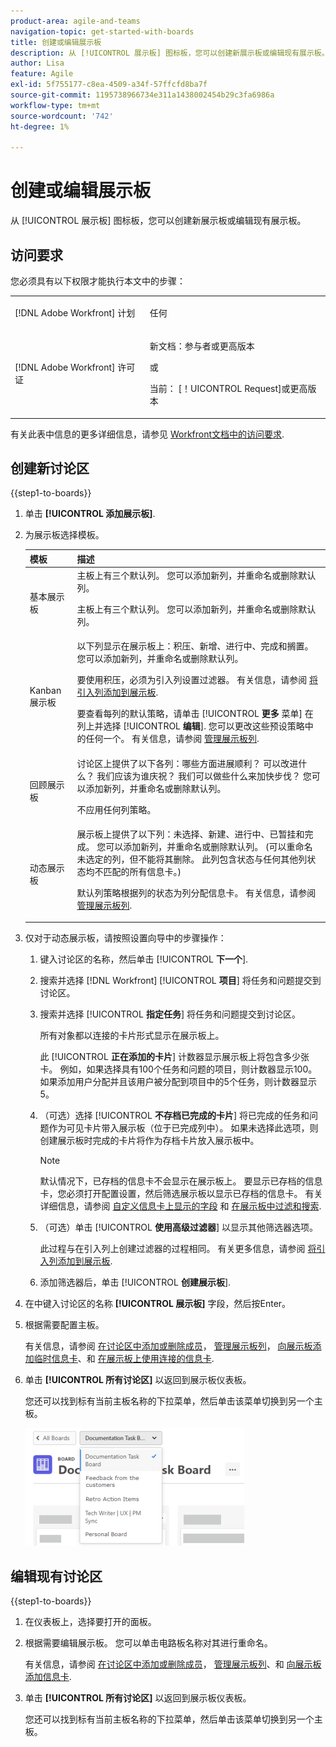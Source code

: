 ```yaml
---
product-area: agile-and-teams
navigation-topic: get-started-with-boards
title: 创建或编辑展示板
description: 从 [!UICONTROL 展示板] 图标板，您可以创建新展示板或编辑现有展示板。
author: Lisa
feature: Agile
exl-id: 5f755177-c8ea-4509-a34f-57ffcfd8ba7f
source-git-commit: 1195738966734e311a1438002454b29c3fa6986a
workflow-type: tm+mt
source-wordcount: '742'
ht-degree: 1%

---
```


# 创建或编辑展示板

<!-- Audited: 12/2023 -->

从 [!UICONTROL 展示板] 图标板，您可以创建新展示板或编辑现有展示板。

## 访问要求

您必须具有以下权限才能执行本文中的步骤：

<table style="table-layout:auto"> 
 <col> 
 <col> 
 <tbody> 
  <tr> 
   <td role="rowheader">[!DNL Adobe Workfront] 计划</td> 
   <td> <p>任何</p> </td> 
  </tr> 
    <tr> 
   <td role="rowheader">[!DNL Adobe Workfront] 许可证</td> 
   <td> <p>新文档：参与者或更高版本 </p>
 <p>或</p> 
<p>当前： [！UICONTROL Request]或更高版本 </p> 
</td> 
  </tr>
 </tbody> 
</table>

有关此表中信息的更多详细信息，请参见 [Workfront文档中的访问要求](/help/quicksilver/administration-and-setup/add-users/access-levels-and-object-permissions/access-level-requirements-in-documentation.md).

## 创建新讨论区

{{step1-to-boards}}

1. 单击 **[!UICONTROL 添加展示板]**.

1. 为展示板选择模板。

   | 模板 | 描述 |
   |---------|----------|
   | 基本展示板 | 主板上有三个默认列。 您可以添加新列，并重命名或删除默认列。 <p>主板上有三个默认列。 您可以添加新列，并重命名或删除默认列。 |
   | Kanban 展示板 | 以下列显示在展示板上：积压、新增、进行中、完成和搁置。 您可以添加新列，并重命名或删除默认列。<p>要使用积压，必须为引入列设置过滤器。 有关信息，请参阅 [将引入列添加到展示板](/help/quicksilver/agile/use-boards-agile-planning-tools/add-intake-column-to-board.md). <p>要查看每列的默认策略，请单击 [!UICONTROL **更多** 菜单] 在列上并选择 [!UICONTROL **编辑**]. 您可以更改这些预设策略中的任何一个。 有关信息，请参阅 [管理展示板列](/help/quicksilver/agile/get-started-with-boards/manage-board-columns.md). |
   | 回顾展示板 | 讨论区上提供了以下各列：哪些方面进展顺利？ 可以改进什么？ 我们应该为谁庆祝？ 我们可以做些什么来加快步伐？ 您可以添加新列，并重命名或删除默认列。 <p>不应用任何列策略。 |
   | 动态展示板 | 展示板上提供了以下列：未选择、新建、进行中、已暂挂和完成。 您可以添加新列，并重命名或删除默认列。 (可以重命名未选定的列，但不能将其删除。 此列包含状态与任何其他列状态均不匹配的所有信息卡。) <p>默认列策略根据列的状态为列分配信息卡。 有关信息，请参阅 [管理展示板列](/help/quicksilver/agile/get-started-with-boards/manage-board-columns.md). |

1. 仅对于动态展示板，请按照设置向导中的步骤操作：

   1. 键入讨论区的名称，然后单击 [!UICONTROL **下一个**].
   1. 搜索并选择 [!DNL Workfront] [!UICONTROL **项目**] 将任务和问题提交到讨论区。
   1. 搜索并选择 [!UICONTROL **指定任务**] 将任务和问题提交到讨论区。

      所有对象都以连接的卡片形式显示在展示板上。

      此 [!UICONTROL **正在添加的卡片**] 计数器显示展示板上将包含多少张卡。 例如，如果选择具有100个任务和问题的项目，则计数器显示100。 如果添加用户分配并且该用户被分配到项目中的5个任务，则计数器显示5。

   1. （可选）选择 [!UICONTROL **不存档已完成的卡片**] 将已完成的任务和问题作为可见卡片带入展示板（位于已完成列中）。 如果未选择此选项，则创建展示板时完成的卡片将作为存档卡片放入展示板中。

      >[!NOTE]
      >
      >默认情况下，已存档的信息卡不会显示在展示板上。 要显示已存档的信息卡，您必须打开配置设置，然后筛选展示板以显示已存档的信息卡。 有关详细信息，请参阅 [自定义信息卡上显示的字段](/help/quicksilver/agile/get-started-with-boards/customize-fields-on-card.md) 和 [在展示板中过滤和搜索](/help/quicksilver/agile/get-started-with-boards/filter-search-in-board.md).

   1. （可选）单击 [!UICONTROL **使用高级过滤器**] 以显示其他筛选器选项。

      此过程与在引入列上创建过滤器的过程相同。 有关更多信息，请参阅 [将引入列添加到展示板](/help/quicksilver/agile/use-boards-agile-planning-tools/add-intake-column-to-board.md).

   1. 添加筛选器后，单击 [!UICONTROL **创建展示板**].

1. 在中键入讨论区的名称 **[!UICONTROL 展示板]** 字段，然后按Enter。
1. 根据需要配置主板。

   有关信息，请参阅 [在讨论区中添加或删除成员](../../agile/get-started-with-boards/add-members-to-board.md)， [管理展示板列](../../agile/get-started-with-boards/manage-board-columns.md)， [向展示板添加临时信息卡](../../agile/get-started-with-boards/add-card-to-board.md)、和 [在展示板上使用连接的信息卡](/help/quicksilver/agile/get-started-with-boards/connected-cards.md).

1. 单击 **[!UICONTROL 所有讨论区]** 以返回到展示板仪表板。

   您还可以找到标有当前主板名称的下拉菜单，然后单击该菜单切换到另一个主板。

   ![讨论区列表](assets/boards-button-list-of-boards-350x188.png)

## 编辑现有讨论区

{{step1-to-boards}}

1. 在仪表板上，选择要打开的面板。
1. 根据需要编辑展示板。 您可以单击电路板名称对其进行重命名。

   有关信息，请参阅 [在讨论区中添加或删除成员](../../agile/get-started-with-boards/add-members-to-board.md)， [管理展示板列](../../agile/get-started-with-boards/manage-board-columns.md)、和 [向展示板添加信息卡](../../agile/get-started-with-boards/add-card-to-board.md).

1. 单击 **[!UICONTROL 所有讨论区]** 以返回到展示板仪表板。

   您还可以找到标有当前主板名称的下拉菜单，然后单击该菜单切换到另一个主板。
